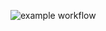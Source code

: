 ![example workflow](https://github.com/TomkneZ/ProjectToPracticeCI/actions/workflows/aspnetcore.yml/badge.svg)


